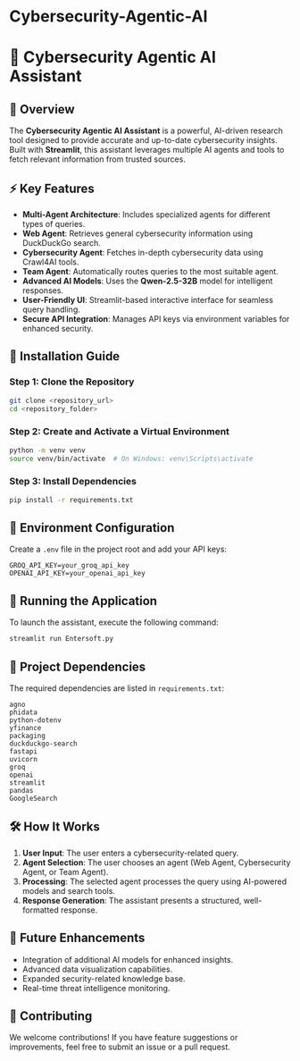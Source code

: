 # Cybersecurity-Agentic-AI
# 🔐 Cybersecurity Agentic AI Assistant

## 📌 Overview
The **Cybersecurity Agentic AI Assistant** is a powerful, AI-driven research tool designed to provide accurate and up-to-date cybersecurity insights. Built with **Streamlit**, this assistant leverages multiple AI agents and tools to fetch relevant information from trusted sources.

## ⚡ Key Features
- **Multi-Agent Architecture**: Includes specialized agents for different types of queries.
- **Web Agent**: Retrieves general cybersecurity information using DuckDuckGo search.
- **Cybersecurity Agent**: Fetches in-depth cybersecurity data using Crawl4AI tools.
- **Team Agent**: Automatically routes queries to the most suitable agent.
- **Advanced AI Models**: Uses the **Qwen-2.5-32B** model for intelligent responses.
- **User-Friendly UI**: Streamlit-based interactive interface for seamless query handling.
- **Secure API Integration**: Manages API keys via environment variables for enhanced security.

## 🚀 Installation Guide
### Step 1: Clone the Repository
```bash
git clone <repository_url>
cd <repository_folder>
```

### Step 2: Create and Activate a Virtual Environment
```bash
python -m venv venv
source venv/bin/activate  # On Windows: venv\Scripts\activate
```

### Step 3: Install Dependencies
```bash
pip install -r requirements.txt
```

## 🔑 Environment Configuration
Create a `.env` file in the project root and add your API keys:
```env
GROQ_API_KEY=your_groq_api_key
OPENAI_API_KEY=your_openai_api_key
```

## 🚀 Running the Application
To launch the assistant, execute the following command:
```bash
streamlit run Entersoft.py
```

## 📂 Project Dependencies
The required dependencies are listed in `requirements.txt`:
```
agno
phidata
python-dotenv
yfinance
packaging
duckduckgo-search
fastapi
uvicorn
groq
openai
streamlit
pandas
GoogleSearch
```

## 🛠 How It Works
1. **User Input**: The user enters a cybersecurity-related query.
2. **Agent Selection**: The user chooses an agent (Web Agent, Cybersecurity Agent, or Team Agent).
3. **Processing**: The selected agent processes the query using AI-powered models and search tools.
4. **Response Generation**: The assistant presents a structured, well-formatted response.

## 🔮 Future Enhancements
- Integration of additional AI models for enhanced insights.
- Advanced data visualization capabilities.
- Expanded security-related knowledge base.
- Real-time threat intelligence monitoring.

## 🤝 Contributing
We welcome contributions! If you have feature suggestions or improvements, feel free to submit an issue or a pull request.
